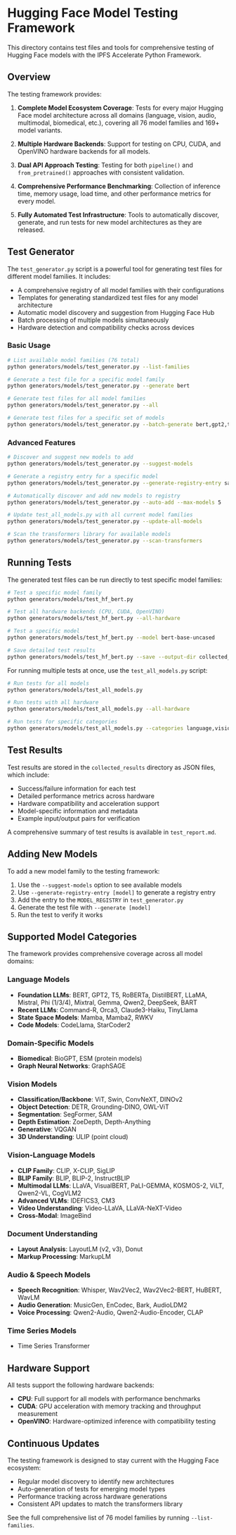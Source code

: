 # Hugging Face Model Testing Framework

This directory contains test files and tools for comprehensive testing of Hugging Face models with the IPFS Accelerate Python Framework.

## Overview

The testing framework provides:

1. **Complete Model Ecosystem Coverage**: Tests for every major Hugging Face model architecture across all domains (language, vision, audio, multimodal, biomedical, etc.), covering all 76 model families and 169+ model variants.

2. **Multiple Hardware Backends**: Support for testing on CPU, CUDA, and OpenVINO hardware backends for all models.

3. **Dual API Approach Testing**: Testing for both `pipeline()` and `from_pretrained()` approaches with consistent validation.

4. **Comprehensive Performance Benchmarking**: Collection of inference time, memory usage, load time, and other performance metrics for every model.

5. **Fully Automated Test Infrastructure**: Tools to automatically discover, generate, and run tests for new model architectures as they are released.

## Test Generator

The `test_generator.py` script is a powerful tool for generating test files for different model families. It includes:

- A comprehensive registry of all model families with their configurations
- Templates for generating standardized test files for any model architecture
- Automatic model discovery and suggestion from Hugging Face Hub
- Batch processing of multiple models simultaneously
- Hardware detection and compatibility checks across devices

### Basic Usage

```bash
# List available model families (76 total)
python generators/models/test_generator.py --list-families

# Generate a test file for a specific model family
python generators/models/test_generator.py --generate bert

# Generate test files for all model families
python generators/models/test_generator.py --all

# Generate test files for a specific set of models
python generators/models/test_generator.py --batch-generate bert,gpt2,t5,vit,clip
```

### Advanced Features

```bash
# Discover and suggest new models to add
python generators/models/test_generator.py --suggest-models

# Generate a registry entry for a specific model
python generators/models/test_generator.py --generate-registry-entry sam

# Automatically discover and add new models to registry
python generators/models/test_generator.py --auto-add --max-models 5

# Update test_all_models.py with all current model families
python generators/models/test_generator.py --update-all-models

# Scan the transformers library for available models
python generators/models/test_generator.py --scan-transformers
```

## Running Tests

The generated test files can be run directly to test specific model families:

```bash
# Test a specific model family
python generators/models/test_hf_bert.py

# Test all hardware backends (CPU, CUDA, OpenVINO)
python generators/models/test_hf_bert.py --all-hardware

# Test a specific model
python generators/models/test_hf_bert.py --model bert-base-uncased

# Save detailed test results
python generators/models/test_hf_bert.py --save --output-dir collected_results
```

For running multiple tests at once, use the `test_all_models.py` script:

```bash
# Run tests for all models
python generators/models/test_all_models.py

# Run tests with all hardware
python generators/models/test_all_models.py --all-hardware

# Run tests for specific categories
python generators/models/test_all_models.py --categories language,vision,audio
```

## Test Results

Test results are stored in the `collected_results` directory as JSON files, which include:

- Success/failure information for each test
- Detailed performance metrics across hardware
- Hardware compatibility and acceleration support
- Model-specific information and metadata
- Example input/output pairs for verification

A comprehensive summary of test results is available in `test_report.md`.

## Adding New Models

To add a new model family to the testing framework:

1. Use the `--suggest-models` option to see available models
2. Use `--generate-registry-entry [model]` to generate a registry entry
3. Add the entry to the `MODEL_REGISTRY` in `test_generator.py`
4. Generate the test file with `--generate [model]`
5. Run the test to verify it works

## Supported Model Categories

The framework provides comprehensive coverage across all model domains:

### Language Models
- **Foundation LLMs**: BERT, GPT2, T5, RoBERTa, DistilBERT, LLaMA, Mistral, Phi (1/3/4), Mixtral, Gemma, Qwen2, DeepSeek, BART
- **Recent LLMs**: Command-R, Orca3, Claude3-Haiku, TinyLlama
- **State Space Models**: Mamba, Mamba2, RWKV
- **Code Models**: CodeLlama, StarCoder2

### Domain-Specific Models
- **Biomedical**: BioGPT, ESM (protein models)
- **Graph Neural Networks**: GraphSAGE

### Vision Models
- **Classification/Backbone**: ViT, Swin, ConvNeXT, DINOv2
- **Object Detection**: DETR, Grounding-DINO, OWL-ViT
- **Segmentation**: SegFormer, SAM
- **Depth Estimation**: ZoeDepth, Depth-Anything
- **Generative**: VQGAN
- **3D Understanding**: ULIP (point cloud)

### Vision-Language Models
- **CLIP Family**: CLIP, X-CLIP, SigLIP
- **BLIP Family**: BLIP, BLIP-2, InstructBLIP
- **Multimodal LLMs**: LLaVA, VisualBERT, PaLI-GEMMA, KOSMOS-2, ViLT, Qwen2-VL, CogVLM2
- **Advanced VLMs**: IDEFICS3, CM3
- **Video Understanding**: Video-LLaVA, LLaVA-NeXT-Video
- **Cross-Modal**: ImageBind

### Document Understanding
- **Layout Analysis**: LayoutLM (v2, v3), Donut
- **Markup Processing**: MarkupLM

### Audio & Speech Models
- **Speech Recognition**: Whisper, Wav2Vec2, Wav2Vec2-BERT, HuBERT, WavLM
- **Audio Generation**: MusicGen, EnCodec, Bark, AudioLDM2
- **Voice Processing**: Qwen2-Audio, Qwen2-Audio-Encoder, CLAP

### Time Series Models
- Time Series Transformer

## Hardware Support

All tests support the following hardware backends:

- **CPU**: Full support for all models with performance benchmarks
- **CUDA**: GPU acceleration with memory tracking and throughput measurement
- **OpenVINO**: Hardware-optimized inference with compatibility testing

## Continuous Updates

The testing framework is designed to stay current with the Hugging Face ecosystem:

- Regular model discovery to identify new architectures
- Auto-generation of tests for emerging model types
- Performance tracking across hardware generations
- Consistent API updates to match the transformers library

See the full comprehensive list of 76 model families by running `--list-families`.